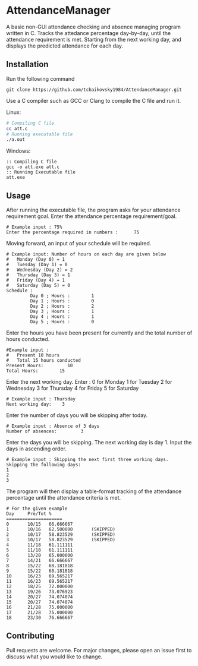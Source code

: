# AttendanceManager
A basic non-GUI attendance checking and absence managing program written in C. Tracks the attedance percentage day-by-day, until the attendance requirement is met.
Starting from the next working day, and displays the predicted attendance for each day.

## Installation
Run the following command

```
git clone https://github.com/tchaikovsky1984/AttendanceManager.git
```

Use a C compiler such as GCC or Clang to compile the C file and run it.

Linux:
```bash
# Compiling C file
cc att.c
# Running executable file
./a.out
```

Windows:
```batch
:: Compiling C file
gcc -o att.exe att.c
:: Running Executable file
att.exe
```

## Usage
After running the executable file, the program asks for your attendance requirement goal. Enter the attendance percentage requirement/goal.
```
# Example input : 75%
Enter the percentage required in numbers :      75
```

Moving forward, an input of your schedule will be required.
```
# Example input: Number of hours on each day are given below
#   Monday (Day 0) = 1
#   Tuesday (Day 1) = 0
#   Wednesday (Day 2) = 2
#   Thursday (Day 3) = 1
#   Friday (Day 4) = 1
#   Saturday (Day 5) = 0
Schedule :
         Day 0 ; Hours :        1
         Day 1 ; Hours :        0
         Day 2 ; Hours :        2
         Day 3 ; Hours :        1
         Day 4 ; Hours :        1
         Day 5 ; Hours :        0
```

Enter the hours you have been present for currently and the total number of hours conducted.
```
#Example input : 
#   Present 10 hours
#   Total 15 hours conducted
Present Hours:         10
Total Hours:        15
```

Enter the next working day.
Enter :
  0 for Monday
  1 for Tuesday
  2 for Wednesday
  3 for Thursday
  4 for Friday
  5 for Saturday
```
# Example input : Thursday
Next working day:    3
```

Enter the number of days you will be skipping after today.
```
# Example input : Absence of 3 days
Number of absences:         3
```

Enter the days you will be skipping. The next working day is day 1. Input the days in ascending order.
```
# Example input : Skipping the next first three working days.
Skipping the following days:
1
2
3
```

The program will then display a table-format tracking of the attendance percentage until the attendance criteria is met.
```
# For the given example
Day     Pre/Tot %
=====================
0       10/15   66.666667
1       10/16   62.500000       (SKIPPED)
2       10/17   58.823529       (SKIPPED)
3       10/17   58.823529       (SKIPPED)
4       11/18   61.111111
5       11/18   61.111111
6       13/20   65.000000
7       14/21   66.666667
8       15/22   68.181818
9       15/22   68.181818
10      16/23   69.565217
11      16/23   69.565217
12      18/25   72.000000
13      19/26   73.076923
14      20/27   74.074074
15      20/27   74.074074
16      21/28   75.000000
17      21/28   75.000000
18      23/30   76.666667
```

## Contributing
Pull requests are welcome. For major changes, please open an issue first to discuss what you would like to change.
